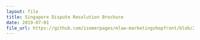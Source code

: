 ```yaml
---
layout: file
title: Singapore Dispute Resolution Brochure
date: 2019-07-01
file_url: https://github.com/isomerpages/mlaw-marketingshopfront/blob/272d8d473128d66ad56f899c121e770548d2d16b/resources/useful-links/_posts/singapore-dispute-resolution-brochure-jul-2019.pdf
---
```


